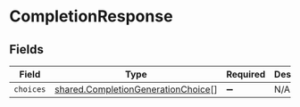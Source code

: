 # CompletionResponse


## Fields

| Field                                                                                    | Type                                                                                     | Required                                                                                 | Description                                                                              |
| ---------------------------------------------------------------------------------------- | ---------------------------------------------------------------------------------------- | ---------------------------------------------------------------------------------------- | ---------------------------------------------------------------------------------------- |
| `choices`                                                                                | [shared.CompletionGenerationChoice](../../models/shared/completiongenerationchoice.md)[] | :heavy_minus_sign:                                                                       | N/A                                                                                      |
